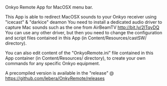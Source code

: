 Onkyo Remote App for MacOSX menu bar.

This App is able to redirect MacOSX sounds to your Onkyo receiver using "icecast" & "darkice" deamon
You need to install a dedicated audio driver to capture Mac sounds such as the one from AirBeamTV http://bit.ly/2lTqyDQ
You can use any other driver, but then you need to change the configuration and script files contained in this App (in Content/Resources/castSW/ directory).

You can also edit content of the "OnkyoRemote.ini" file contained in this App container (in Content/Resources/ directory), to create your own commands for any specific Onkyo equipment.

A precompiled version is available in the "release" @ https://github.com/lebera/OnkyRemote/releases
